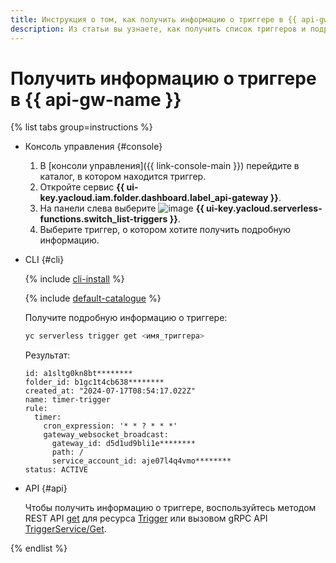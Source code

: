 ```yaml
---
title: Инструкция о том, как получить информацию о триггере в {{ api-gw-full-name }}
description: Из статьи вы узнаете, как получить список триггеров и подробную информацию о триггере в {{ api-gw-full-name }}.
---
```


# Получить информацию о триггере в {{ api-gw-name }}

{% list tabs group=instructions %}

- Консоль управления {#console}

  1. В [консоли управления]({{ link-console-main }}) перейдите в каталог, в котором находится триггер.
  1. Откройте сервис **{{ ui-key.yacloud.iam.folder.dashboard.label_api-gateway }}**.
  1. На панели слева выберите ![image](../../../_assets/console-icons/gear-play.svg) **{{ ui-key.yacloud.serverless-functions.switch_list-triggers }}**.
  1. Выберите триггер, о котором хотите получить подробную информацию.

- CLI {#cli}

    {% include [cli-install](../../../_includes/cli-install.md) %}

    {% include [default-catalogue](../../../_includes/default-catalogue.md) %}

    Получите подробную информацию о триггере:

    ```bash
    yc serverless trigger get <имя_триггера>
    ```

    Результат:

    ```text
    id: a1sltg0kn8bt********
    folder_id: b1gc1t4cb638********
    created_at: "2024-07-17T08:54:17.022Z"
    name: timer-trigger
    rule:
      timer:
        cron_expression: '* * ? * * *'
        gateway_websocket_broadcast:
          gateway_id: d5d1ud9bli1e********
          path: /
          service_account_id: aje07l4q4vmo********
    status: ACTIVE
    ```

- API {#api}

  Чтобы получить информацию о триггере, воспользуйтесь методом REST API [get](../../triggers/api-ref/Trigger/get.md) для ресурса [Trigger](../../triggers/api-ref/Trigger/index.md) или вызовом gRPC API [TriggerService/Get](../../triggers/api-ref/grpc/trigger_service.md#Get).

{% endlist %}
